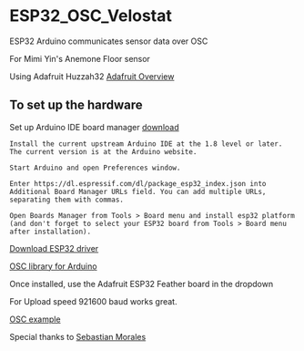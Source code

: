 # ESP32_OSC_Velostat
ESP32 Arduino communicates sensor data over OSC 

For Mimi Yin's Anemone Floor sensor 

Using Adafruit Huzzah32 [Adafruit Overview](https://learn.adafruit.com/adafruit-huzzah32-esp32-feather/overview)

## To set up the hardware

Set up Arduino IDE board manager [download](https://github.com/espressif/arduino-esp32/blob/master/docs/arduino-ide/boards_manager.md)

    Install the current upstream Arduino IDE at the 1.8 level or later. The current version is at the Arduino website.
    
    Start Arduino and open Preferences window.
    
    Enter https://dl.espressif.com/dl/package_esp32_index.json into Additional Board Manager URLs field. You can add multiple URLs, separating them with commas.
    
    Open Boards Manager from Tools > Board menu and install esp32 platform (and don't forget to select your ESP32 board from Tools > Board menu after installation).
          

[Download ESP32 driver](https://www.silabs.com/products/development-tools/software/usb-to-uart-bridge-vcp-drivers)

[OSC library for Arduino](https://github.com/tambien/oscuino)

Once installed, use the Adafruit ESP32 Feather board in the dropdown

For Upload speed 921600 baud works great.

[OSC example](https://github.com/lwoodbury/Huzzah32OSC)


Special thanks to [Sebastian Morales](https://github.com/sebmorales/ESP32_OSC_Sensors)
